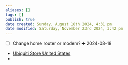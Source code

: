 ```yaml
---
aliases: []
tags: []
publish: true
date created: Sunday, August 18th 2024, 4:31 pm
date modified: Saturday, November 23rd 2024, 3:42 pm
---
```


- [ ] Change home router or modem? ➕ 2024-08-18

- [Ubiquiti Store United States](https://store.ui.com/us/en)
- 